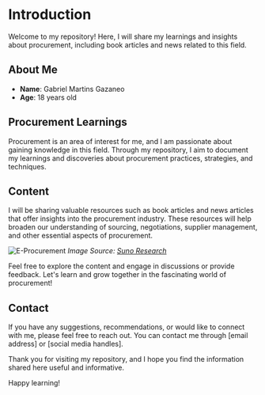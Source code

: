 # Introduction

Welcome to my repository! Here, I will share my learnings and insights about procurement, including book articles and news related to this field. 

## About Me

- **Name**: Gabriel Martins Gazaneo
- **Age**: 18 years old

## Procurement Learnings

Procurement is an area of interest for me, and I am passionate about gaining knowledge in this field. Through my repository, I aim to document my learnings and discoveries about procurement practices, strategies, and techniques.

## Content

I will be sharing valuable resources such as book articles and news articles that offer insights into the procurement industry. These resources will help broaden our understanding of sourcing, negotiations, supplier management, and other essential aspects of procurement.

![E-Procurement](https://www.suno.com.br/wp-content/uploads/2018/12/e-procurement.png)
*Image Source: [Suno Research](https://www.suno.com.br)*

Feel free to explore the content and engage in discussions or provide feedback. Let's learn and grow together in the fascinating world of procurement!

## Contact

If you have any suggestions, recommendations, or would like to connect with me, please feel free to reach out. You can contact me through [email address] or [social media handles].

Thank you for visiting my repository, and I hope you find the information shared here useful and informative.

Happy learning!
